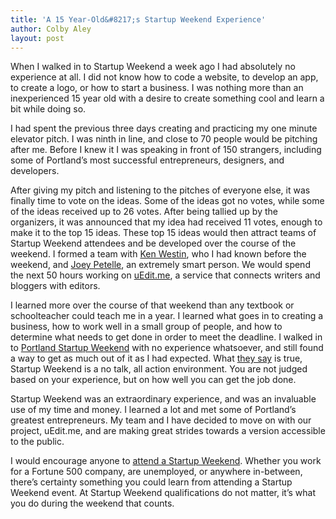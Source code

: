 ```yaml
---
title: 'A 15 Year-Old&#8217;s Startup Weekend Experience'
author: Colby Aley
layout: post
---
```


When I walked in to Startup Weekend a week ago I had absolutely no experience at all. I did not know how to code a website, to develop an app, to create a logo, or how to start a business. I was nothing more than an inexperienced 15 year old with a desire to create something cool and learn a bit while doing so.

I had spent the previous three days creating and practicing my one minute elevator pitch. I was ninth in line, and close to 70 people would be pitching after me. Before I knew it I was speaking in front of 150 strangers, including some of Portland’s most successful entrepreneurs, designers, and developers.

After giving my pitch and listening to the pitches of everyone else, it was finally time to vote on the ideas. Some of the ideas got no votes, while some of the ideas received up to 26 votes. After being tallied up by the organizers, it was announced that my idea had received 11 votes, enough to make it to the top 15 ideas. These top 15 ideas would then attract teams of Startup Weekend attendees and be developed over the course of the weekend. I formed a team with [Ken Westin][1], who I had known before the weekend, and [Joey Petelle][2], an extremely smart person. We would spend the next 50 hours working on [uEdit.me][3], a service that connects writers and bloggers with editors.

 [1]: https://twitter.com/#!/kwestin
 [2]: https://twitter.com/#!/joeypetelle
 [3]: http://uEdit.me

I learned more over the course of that weekend than any textbook or schoolteacher could teach me in a year. I learned what goes in to creating a business, how to work well in a small group of people, and how to determine what needs to get done in order to meet the deadline. I walked in to [Portland Startup Weekend][4] with no experience whatsoever, and still found a way to get as much out of it as I had expected. What [they say][5] is true, Startup Weekend is a no talk, all action environment. You are not judged based on your experience, but on how well you can get the job done.

 [4]: http://portland.startupweekend.org
 [5]: http://startupweekend.org/

Startup Weekend was an extraordinary experience, and was an invaluable use of my time and money. I learned a lot and met some of Portland’s greatest entrepreneurs. My team and I have decided to move on with our project, uEdit.me, and are making great strides towards a version accessible to the public.

I would encourage anyone to [attend a Startup Weekend][6]. Whether you work for a Fortune 500 company, are unemployed, or anywhere in-between, there’s certainty something you could learn from attending a Startup Weekend event. At Startup Weekend qualifications do not matter, it’s what you do during the weekend that counts.

 [6]: http://startupweekend.org
